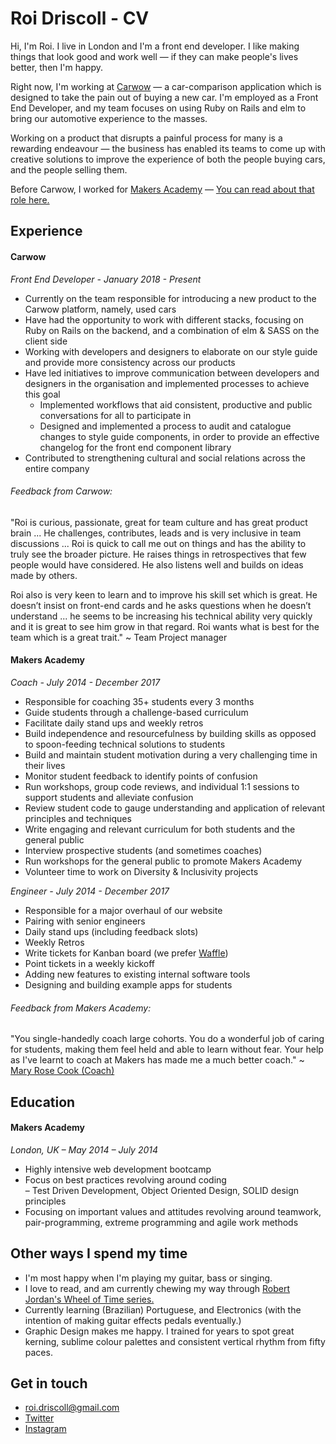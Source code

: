 # Roi Driscoll - CV

Hi, I'm Roi. I live in London and I'm a front end developer. I like making things that look good and work well — if they can make people's lives better, then I'm happy.

Right now, I'm working at [Carwow](https://www.carwow.co.uk/) — a car-comparison application which is designed to take the pain out of buying a new car. I'm employed as a Front End Developer, and my team focuses on using Ruby on Rails and elm to bring our automotive experience to the masses.

Working on a product that disrupts a painful process for many is a rewarding endeavour — the business has enabled its teams to come up with creative solutions to improve the experience of both the people buying cars, and the people selling them.

Before Carwow, I worked for [Makers Academy](http://makersacademy.com) — [You can read about that role here.](https://github.com/oceansize/cv/blob/makers-academy-era/README.md)

## Experience

#### Carwow

_Front End Developer - January 2018 - Present_

- Currently on the team responsible for introducing a new product to the Carwow platform, namely, used cars
- Have had the opportunity to work with different stacks, focusing on Ruby on Rails on the backend, and a combination of elm & SASS on the client side
- Working with developers and designers to elaborate on our style guide and provide more consistency across our products
- Have led initiatives to improve communication between developers and designers in the organisation and implemented processes to achieve this goal
  - Implemented workflows that aid consistent, productive and public conversations for all to participate in
  - Designed and implemented a process to audit and catalogue changes to style guide components, in order to provide an effective changelog for the front end component library
- Contributed to strengthening cultural and social relations across the entire company

###### Feedback from Carwow:

"Roi is curious, passionate, great for team culture and has great product brain ... He challenges, contributes, leads and is very inclusive in team discussions ... Roi is quick to call me out on things and has the ability to truly see the broader picture. He raises things in retrospectives that few people would have considered. He also listens well and builds on ideas made by others.

Roi also is very keen to learn and to improve his skill set which is great. He doesn’t insist on front-end cards and he asks questions when he doesn’t understand ... he seems to be increasing his technical ability very quickly and it is great to see him grow in that regard. Roi wants what is best for the team which is a great trait." ~ Team Project manager

#### Makers Academy

_Coach - July 2014 - December 2017_

- Responsible for coaching 35+ students every 3 months
- Guide students through a challenge-based curriculum
- Facilitate daily stand ups and weekly retros
- Build independence and resourcefulness by building skills as opposed to spoon-feeding technical solutions to students
- Build and maintain student motivation during a very challenging time in their lives
- Monitor student feedback to identify points of confusion
- Run workshops, group code reviews, and individual 1:1 sessions to support students and alleviate confusion
- Review student code to gauge understanding and application of relevant principles and techniques
- Write engaging and relevant curriculum for both students and the general public
- Interview prospective students (and sometimes coaches)
- Run workshops for the general public to promote Makers Academy
- Volunteer time to work on Diversity & Inclusivity projects

_Engineer - July 2014 - December 2017_

- Responsible for a major overhaul of our website
- Pairing with senior engineers
- Daily stand ups (including feedback slots)
- Weekly Retros
- Write tickets for Kanban board (we prefer [Waffle](https://waffle.io/))
- Point tickets in a weekly kickoff
- Adding new features to existing internal software tools
- Designing and building example apps for students

###### Feedback from Makers Academy:

"You single-handedly coach large cohorts. You do a wonderful job of caring for students, making them feel held and able to learn without fear. Your help as I've learnt to coach at Makers has made me a much better coach." ~ [Mary Rose Cook (Coach)](https://maryrosecook.com/)

## Education

#### Makers Academy

_London, UK – May 2014 – July 2014_

- Highly intensive web development bootcamp
- Focus on best practices revolving around coding  
  – Test Driven Development, Object Oriented Design, SOLID design principles
- Focusing on important values and attitudes revolving around teamwork, pair-programming, extreme programming and agile work methods

## Other ways I spend my time

- I'm most happy when I'm playing my guitar, bass or singing.
- I love to read, and am currently chewing my way through [Robert Jordan's Wheel of Time series.](https://en.wikipedia.org/wiki/The_Wheel_of_Time)
- Currently learning (Brazilian) Portuguese, and Electronics (with the intention of making guitar effects pedals eventually.)
- Graphic Design makes me happy. I trained for years to spot great kerning, sublime colour palettes and consistent vertical rhythm from fifty paces.

## Get in touch

- [roi.driscoll@gmail.com](roi.driscoll@gmail.com)
- [Twitter](https://twitter.com/d_roi_d)
- [Instagram](https://www.instagram.com/roidriscoll/)
